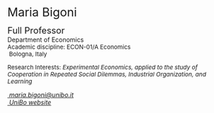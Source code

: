 <span style="font-size: 20pt; color: var(--global-theme-color);"> Maria Bigoni </span>

<span style="font-size: 15pt;"> Full Professor </span> <br> Department of Economics <br> <span style="font-size: 10pt;"> Academic discipline: ECON-01/A Economics </span> <br> <span style="font-size: 10pt;"> <i class="fa-solid fa-location-dot"></i> &nbsp;Bologna, Italy</span>

<p style="font-size: 10pt;"> Research Interests: <i> Experimental Economics, applied to the study of Cooperation in Repeated Social Dilemmas, Industrial Organization, and Learning </i></p>

[<i class="fa-solid fa-envelope"></i> &nbsp;<i>maria.bigoni@unibo.it](mailto:maria.bigoni@unibo.it)</i> <br>
[<i class="fa-solid fa-building-columns"></i> &nbsp;<i>UniBo website](https://www.unibo.it/sitoweb/maria.bigoni/en)</i>
